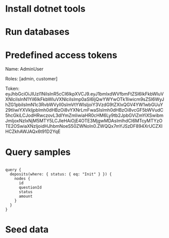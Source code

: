 # Install dotnet tools

# Run databases

# Predefined access tokens
Name: AdminUser

Roles: [admin, customer]

Token: eyJhbGciOiJIUzI1NiIsInR5cCI6IkpXVCJ9.eyJ1bmlxdWVfbmFtZSI6IkFkbWluVXNlciIsInN1YiI6IkFkbWluVXNlciIsImp0aSI6IjQwYWYwOTk1Iiwicm9sZSI6WyJhZG1pbiIsImN1c3RvbWVyIl0sImVtYWlsIjoiY3VzdG9tZXIxQGV4YW1wbGUuY29tIiwiYXVkIjpbImh0dHBzOi8vYXNrLmFwaSIsImh0dHBzOi8vcGF5bWVudC5hcGkiLCJodHRwczovL3dlYmZmIiwiaHR0cHM6Ly9tb2JpbGViZmYiXSwibmJmIjoxNzIxNjM5MTY5LCJleHAiOjE4OTE3MjgwMDAsImlhdCI6MTcyMTYzOTE2OSwiaXNzIjoidHJhbmNoeS50ZWNoIn0.ZWQQx7mYJSzDF894XrUCZXIHCZkhAWJAQx6t91D2YqE

# Query samples

<code>
query {
  deposits(where: { status: { eq: "Init" } }) {
    nodes {
      id
      questionId
      status
      amount
    }
  }
}
</code>

# Seed data